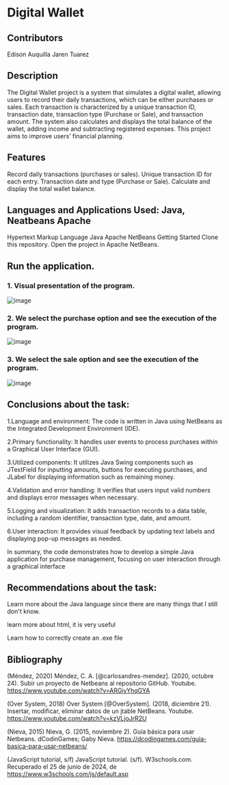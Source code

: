# Digital Wallet
## Contributors
Edison Auquilla
Jaren Tuarez

## Description

The Digital Wallet project is a system that simulates a digital wallet, allowing users to record their daily transactions, which can be either purchases or sales. Each transaction is characterized by a unique transaction ID, transaction date, transaction type (Purchase or Sale), and transaction amount. The system also calculates and displays the total balance of the wallet, adding income and subtracting registered expenses. This project aims to improve users’ financial planning.

## Features

Record daily transactions (purchases or sales).
Unique transaction ID for each entry.
Transaction date and type (Purchase or Sale).
Calculate and display the total wallet balance.
## Languages and Applications Used: Java, Neatbeans Apache
Hypertext Markup Language
Java
Apache NetBeans
Getting Started
Clone this repository.
Open the project in Apache NetBeans.

## Run the application.
### 1.	Visual presentation of the program.
![image](https://github.com/EdisonAuquilla/Exercise-Billetera-compra-y-venta/assets/169932459/ccac16f4-547b-4489-88a9-2cb76d35b67e)
### 2.	We select the purchase option and see the execution of the program.

![image](https://github.com/EdisonAuquilla/Exercise-Billetera-compra-y-venta/assets/169932459/94e2980a-4c5b-43db-a88b-3f927ca880e2)

### 3.	We select the sale option and see the execution of the program.
![image](https://github.com/EdisonAuquilla/Exercise-Billetera-compra-y-venta/assets/169932459/0dcb0651-b430-471f-8bcc-f1494626c612)
## Conclusions about the task:
1.Language and environment: The code is written in Java using NetBeans as the Integrated Development Environment (IDE).

2.Primary functionality: It handles user events to process purchases within a Graphical User Interface (GUI).

3.Utilized components: It utilizes Java Swing components such as JTextField for inputting amounts, buttons for executing purchases, and JLabel for displaying information such as remaining money.

4.Validation and error handling: It verifies that users input valid numbers and displays error messages when necessary.

5.Logging and visualization: It adds transaction records to a data table, including a random identifier, transaction type, date, and amount.

6.User interaction: It provides visual feedback by updating text labels and displaying pop-up messages as needed.

In summary, the code demonstrates how to develop a simple Java application for purchase management, focusing on user interaction through a graphical interface
## Recommendations about the task:
Learn more about the Java language since there are many things that I still don't know.

learn more about html, it is very useful 

Learn how to correctly create an .exe file

## Bibliography
(Méndez, 2020)
Méndez, C. A. [@carlosandres-mendez]. (2020, octubre 24). Subir un proyecto de Netbeans al repositorio GitHub. Youtube. https://www.youtube.com/watch?v=ARGiyYhqGYA

(Over System, 2018)
Over System [@OverSystem]. (2018, diciembre 21). Insertar, modificar, eliminar datos de un jtable NetBeans. Youtube. https://www.youtube.com/watch?v=kzVLjoJrR2U

(Nieva, 2015)
Nieva, G. (2015, noviembre 2). Guía básica para usar Netbeans. dCodinGames; Gaby Nieva. https://dcodingames.com/guia-basica-para-usar-netbeans/

(JavaScript tutorial, s/f)
JavaScript tutorial. (s/f). W3schools.com. Recuperado el 25 de junio de 2024, de https://www.w3schools.com/js/default.asp


